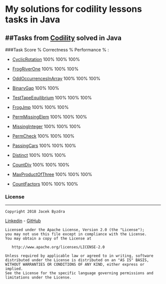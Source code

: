 

# My solutions for codility lessons tasks in Java





##Tasks from [Codility](https://app.codility.com/programmers/lessons/) solved in Java
-----------------------------------------------------------------------------------

###Task                    Score %   Correctness %   Performance % :
						  
- [CyclicRotation](https://app.codility.com/programmers/lessons/2-arrays/cyclic_rotation/)              100%            100%           100% 

- [FrogRiverOne](https://app.codility.com/programmers/lessons/4-counting_elements/frog_river_one/)                100%            100%           100% 

- [OddOccurrencesInArray](https://app.codility.com/programmers/lessons/2-arrays/odd_occurrences_in_array/)       100%            100%           100% 

- [BinaryGap](https://app.codility.com/programmers/lessons/1-iterations/binary_gap/)                   100%            100% 

- [TestTapeEquilibrium](https://app.codility.com/programmers/lessons/3-time_complexity/tape_equilibrium/)              100%            100%           100% 

- [FrogJmp](https://app.codility.com/programmers/lessons/3-time_complexity/frog_jmp/)              100%            100%           100% 

- [PermMissingElem](https://app.codility.com/programmers/lessons/3-time_complexity/perm_missing_elem/)              100%            100%           100% 

- [MissingInteger](https://app.codility.com/programmers/lessons/4-counting_elements/missing_integer/)              100%            100%           100% 

- [PermCheck](https://app.codility.com/programmers/lessons/4-counting_elements/perm_check/)              100%            100%           100% 

- [PassingCars](https://app.codility.com/programmers/lessons/5-prefix_sums/passing_cars/)              100%            100%           100% 

- [Distinct](https://app.codility.com/programmers/lessons/6-sorting/distinct/)              100%            100%           100% 

- [CountDiv](https://app.codility.com/programmers/lessons/5-prefix_sums/count_div/)              100%            100%           100% 

- [MaxProductOfThree](https://app.codility.com/programmers/lessons/6-sorting/max_product_of_three/)              100%            100%           100% 

- [CountFactors](https://app.codility.com/programmers/lessons/10-prime_and_composite_numbers/count_factors/)              100%            100%           100% 



### License
--------

    Copyright 2018 Jacek Byzdra 
[Linkedin](https://www.linkedin.com/in/jacek-byzdra/) - [GitHub](https://github.com/jacekbwwa)

    Licensed under the Apache License, Version 2.0 (the "License");
    you may not use this file except in compliance with the License.
    You may obtain a copy of the License at

       http://www.apache.org/licenses/LICENSE-2.0

    Unless required by applicable law or agreed to in writing, software
    distributed under the License is distributed on an "AS IS" BASIS,
    WITHOUT WARRANTIES OR CONDITIONS OF ANY KIND, either express or implied.
    See the License for the specific language governing permissions and
    limitations under the License.